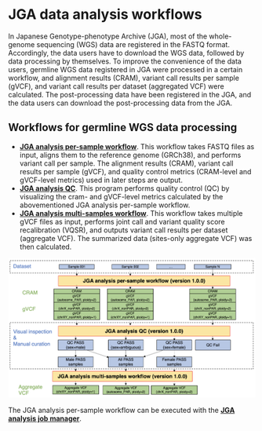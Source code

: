 # JGA data analysis workflows

In Japanese Genotype-phenotype Archive (JGA), most of the whole-genome sequencing (WGS) data are registered in the FASTQ format. Accordingly, the data users have to download the WGS data, followed by data processing by themselves. To improve the convenience of the data users, germline WGS data registered in JGA were processed in a certain workflow, and alignment results (CRAM), variant call results per sample (gVCF), and variant call results per dataset (aggregated VCF) were calculated. The post-processing data have been registered in the JGA, and the data users can download the post-processing data from the JGA. 

## Workflows for germline WGS data processing
- **[JGA analysis per-sample workflow](./per-sample/)**. This workflow takes FASTQ files as input, aligns them to the reference genome (GRCh38), and performs variant call per sample. The alignment results (CRAM), variant call results per sample (gVCF), and quality control metrics (CRAM-level and gVCF-level metrics) used in later steps are output.
- **[JGA analysis QC](https://github.com/ddbj/jga-analysis-qc/tree/81386b79ad406b1084b12f399324a099283a79a4)**. This program performs quality control (QC) by visualizing the cram- and gVCF-level metrics calculated by the abovementioned JGA analysis per-sample workflow. 
- **[JGA analysis multi-samples workflow](./multi-samples/)**. This workflow takes multiple gVCF files as input, performs joint call and variant quality score recalibration (VQSR), and outputs variant call results per dataset (aggregate VCF). The summarized data (sites-only aggregate VCF) was then calculated. 

![JGA germline WGS workflow](./JGA-germline-WGS-workflow.png)

The JGA analysis per-sample workflow can be executed with the **[JGA analysis job manager](./jga-analysis-jobmanager/)**. 



